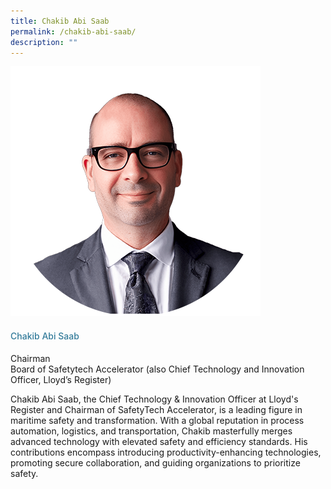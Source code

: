 ```yaml
---
title: Chakib Abi Saab
permalink: /chakib-abi-saab/
description: ""
---
```

<div class="row"> <div class="col is-3"> <img src="/images/Speakers_23/Session4/chakib abi saab copy.png"> </div> <div class="col is-9 speaker-details"> <h4>Chakib Abi Saab</h4> <p>Chairman <br> Board of Safetytech Accelerator (also Chief Technology and Innovation Officer, Lloyd’s Register) <br> </p> <p>Chakib Abi Saab, the Chief Technology &amp; Innovation Officer at Lloyd's Register and Chairman of SafetyTech Accelerator, is a leading figure in maritime safety and transformation. With a global reputation in process automation, logistics, and transportation, Chakib masterfully merges advanced technology with elevated safety and efficiency standards. His contributions encompass introducing productivity-enhancing technologies, promoting secure collaboration, and guiding organizations to prioritize safety. </p> </div> </div>





<style type="text/css"> 
    .is-left{
      text-align: left;
    }
    h4{
      font-weight: 500; 
      color: #337B9A !important;
    }
     .speaker-details p { text-align: justified; }
  </style>
